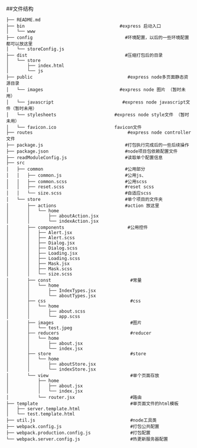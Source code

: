 ##文件结构

    ├── README.md
    ├── bin                                    #express 启动入口
    │   └── www
    ├── config                                   #环境配置，以后的一些环境配置都可以放这里
    │   └── storeConfig.js
    ├── dist                                     #压缩打包后的目录
    │   └── store
    │       ├── index.html
    │       └── js
    ├── public                                    #express node多页面静态资源目录
    │   └── images                             #express node 图片 （暂时未用）
    │   └── javascript                          #express node javascript文件（暂时未用）
    │   └── stylesheets                      #express node style文件 （暂时未用）
    │   └── favicon.ico                      favicon文件
    ├── routes                                    #express node controller文件
    ├── package.js                               #打包执行完成后的一些后续操作
    ├── package.json                             #node项目包依赖配置文件
    ├── readModuleConfig.js                      #读取单个配置信息
    ├── src
    │   ├── common                               #公用部分
    │   │   ├── common.js                        #公用js、
    │   │   ├── common.scss                      #公用scss
    │   │   ├── reset.scss                       #reset scss
    │   │   └── size.scss                        #自适应scss
    │   └── store                                #单个项目的文件夹
    │       ├── actions                          #action 放这里
    │       │   └── home
    │       │       ├── aboutAction.jsx
    │       │       └── indexAction.jsx
    │       ├── components                        #公用控件
    │       │   ├── Alert.jsx
    │       │   ├── Alert.scss
    │       │   ├── Dialog.jsx
    │       │   ├── Dialog.scss
    │       │   ├── Loading.jsx
    │       │   ├── Loading.scss
    │       │   ├── Mask.jsx
    │       │   ├── Mask.scss
    │       │   └── size.scss
    │       ├── const                              #常量
    │       │   └── home
    │       │       ├── IndexTypes.jsx
    │       │       └── aboutTypes.jsx
    │       ├── css                                #css
    │       │   └── home
    │       │       ├── about.scss
    │       │       └── app.scss
    │       ├── images                             #图片
    │       │   └── test.jpeg
    │       ├── reducers                           #reducer
    │       │   └── home
    │       │       ├── about.jsx
    │       │       └── index.jsx
    │       ├── store                              #store
    │       │   └── home
    │       │       ├── aboutStore.jsx
    │       │       └── indexStore.jsx
    │       └── view                               #单个页面存放
    │           ├── home
    │           │   ├── about.jsx
    │           │   └── index.jsx
    │           └── router.jsx                     #路由
    ├── template                                   #单页面文件的html模板
    │   ├── server.template.html
    │   └── test.template.html
    ├── util.js                                    #node工具类
    ├── webpack.config.js                          #打包公共配置
    ├── webpack.production.config.js               #打包配置
    └── webpack.server.config.js                   #热更新服务器配置